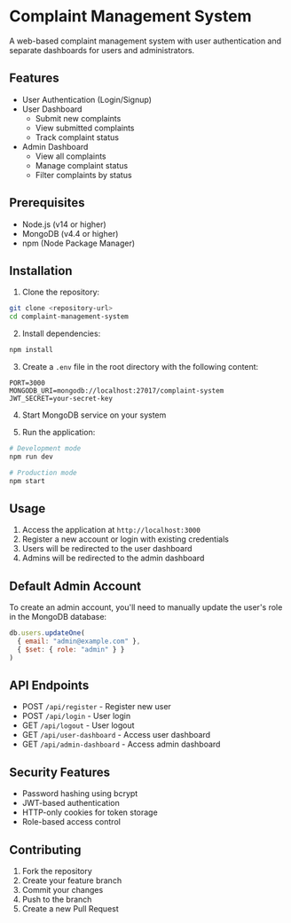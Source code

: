 # Complaint Management System

A web-based complaint management system with user authentication and separate dashboards for users and administrators.

## Features

- User Authentication (Login/Signup)
- User Dashboard
  - Submit new complaints
  - View submitted complaints
  - Track complaint status
- Admin Dashboard
  - View all complaints
  - Manage complaint status
  - Filter complaints by status

## Prerequisites

- Node.js (v14 or higher)
- MongoDB (v4.4 or higher)
- npm (Node Package Manager)

## Installation

1. Clone the repository:
```bash
git clone <repository-url>
cd complaint-management-system
```

2. Install dependencies:
```bash
npm install
```

3. Create a `.env` file in the root directory with the following content:
```
PORT=3000
MONGODB_URI=mongodb://localhost:27017/complaint-system
JWT_SECRET=your-secret-key
```

4. Start MongoDB service on your system

5. Run the application:
```bash
# Development mode
npm run dev

# Production mode
npm start
```

## Usage

1. Access the application at `http://localhost:3000`
2. Register a new account or login with existing credentials
3. Users will be redirected to the user dashboard
4. Admins will be redirected to the admin dashboard

## Default Admin Account

To create an admin account, you'll need to manually update the user's role in the MongoDB database:

```javascript
db.users.updateOne(
  { email: "admin@example.com" },
  { $set: { role: "admin" } }
)
```

## API Endpoints

- POST `/api/register` - Register new user
- POST `/api/login` - User login
- GET `/api/logout` - User logout
- GET `/api/user-dashboard` - Access user dashboard
- GET `/api/admin-dashboard` - Access admin dashboard

## Security Features

- Password hashing using bcrypt
- JWT-based authentication
- HTTP-only cookies for token storage
- Role-based access control

## Contributing

1. Fork the repository
2. Create your feature branch
3. Commit your changes
4. Push to the branch
5. Create a new Pull Request 